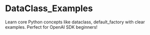# DataClass_Examples
Learn core Python concepts like dataclass, default_factory with clear examples. Perfect for OpenAI SDK beginners!
